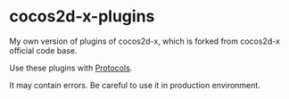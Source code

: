 # cocos2d-x-plugins
My own version of plugins of cocos2d-x, which is forked from cocos2d-x official code base.

Use these plugins with [Protocols](https://github.com/yuanotes/cocos2dx-plugin-protocols).

It may contain errors. Be careful to use it in production environment.
